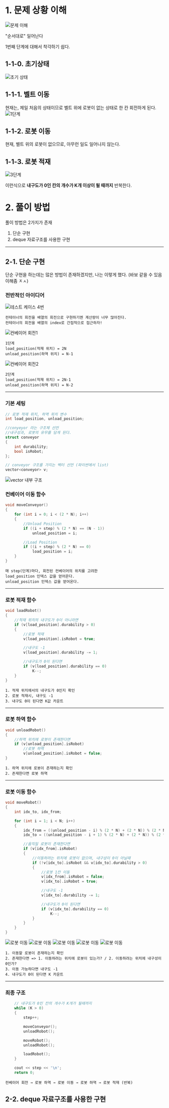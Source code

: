 
# 1. 문제 상황 이해
![문제 이해](image1.png)

"순서대로" 일어난다

1번째 단계에 대해서 착각하기 쉽다.

## 1-1-0. 초기상태
![초기 상태](image2.png)

## 1-1-1. 벨트 이동
현재는, 제일 처음의 상태이므로 벨트 위에 로봇이 없는 상태로 한 칸 회전하게 된다.
![1단계](image3.png)

## 1-1-2. 로봇 이동
현재, 벨트 위의 로봇이 없으므로, 아무런 일도 일어나지 않는다.

## 1-1-3. 로봇 적재
![3단계](image4.png)

이런식으로 **내구도가 0인 칸의 개수가 K개 이상이 될 때까지** 반복한다.

# 2. 풀이 방법
풀이 방법은 2가지가 존재

1. 단순 구현
2. deque 자료구조를 사용한 구현
---
## 2-1. 단순 구현
단순 구현을 하는데는 많은 방법이 존재하겠지만, 나는 이렇게 했다. (바보 같을 수 있음 이해좀 ㅈㅅ)

### 전반적인 아이디어
![테스트 케이스 4번](image5.png)
```
컨테이너의 회전을 배열의 회전으로 구현하기엔 계산량이 너무 많아진다.
컨테이너의 회전을 배열의 index로 간접적으로 접근하자!
```
![컨베이어 회전1](image6.png)
```
1단계
load_position(적재 위치) = 2N
unload_position(하역 위치) = N-1
```
![컨베이어 회전2](image7.png)
```
2단계
load_position(적재 위치) = 2N-1
unload_position(하역 위치) = N-2
```
---
### 기본 세팅
```cpp
// 로봇 적재 위치, 하역 위치 변수
int load_position, unload_position;

//conyeyor 라는 구조체 선언
//내구성과, 로봇의 유무를 담게 된다.
struct conveyor
{
    int durability;
    bool isRobot;
};

// conveyor 구조를 가지는 벡터 선언 (파이썬에서 list)
vector<conveyor> v;
```
![vector 내부 구조](image8.png)
### 컨베이어 이동 함수
```cpp
void moveConveyor()
{
    for (int i = 0; i < (2 * N); i++)
    {
        //Unload Position
        if ((i + step) % (2 * N) == (N - 1))
            unload_position = i;

        //Load Position
        if ((i + step) % (2 * N) == 0)
            load_position = i;
    }
}
```
```
매 step(단계)마다, 회전된 컨베이어의 위치를 고려한
load_position 인덱스 값을 얻어온다.
unload_position 인덱스 값을 얻어온다.
```
---
### 로봇 적재 함수
```cpp
void loadRobot()
{
    //적재 위치의 내구도가 0이 아니라면
    if (v[load_position].durability > 0)
    {
        //로봇 적재
        v[load_position].isRobot = true;

        //내구도 -1
        v[load_position].durability -= 1;

        //내구도가 0이 된다면
        if (v[load_position].durability == 0)
            K--;
    }
}
```
```
1. 적재 위치에서의 내구도가 0인지 확인
2. 로봇 적재시, 내구도 -1
3. 내구도 0이 된다면 K값 카운트
```
---
### 로봇 하역 함수
```cpp
void unloadRobot()
{
    //하역 위치에 로봇이 존재한다면
    if (v[unload_position].isRobot)
        //로봇 하역
        v[unload_position].isRobot = false;
}
```
```
1. 하역 위치에 로봇이 존재하는지 확인
2. 존재한다면 로봇 하역
```
---
### 로봇 이동 함수
```cpp
void moveRobot()
{
    int idx_to, idx_from;

    for (int i = 1; i < N; i++)
    {
        idx_from = ((unload_position - i) % (2 * N) + (2 * N)) % (2 * N);
        idx_to = ((unload_position - i + 1) % (2 * N) + (2 * N)) % (2 * N);

        //움직일 로봇이 존재한다면
        if (v[idx_from].isRobot)
        {
            //이동하려는 위치에 로봇이 없으며, 내구성이 0이 아닐때
            if (!v[idx_to].isRobot && v[idx_to].durability > 0)
            {
                //로봇 1칸 이동
                v[idx_from].isRobot = false;
                v[idx_to].isRobot = true;

                //내구도 -1
                v[idx_to].durability -= 1;

                //내구도가 0이 된다면
                if (v[idx_to].durability == 0)
                    K--;
            }
        }
    }
}
```
![로봇 이동](image9.png)
![로봇 이동](image10.png)
![로봇 이동](image11.png)
![로봇 이동](image12.png)
![로봇 이동](image13.png)
```
1. 이동할 로봇이 존재하는지 확인
2. 존재한다면 => 1. 이동하려는 위치에 로봇이 있는가? / 2. 이동하려는 위치에 내구성이 0인가?
3. 이동 가능하다면 내구도 -1
4. 내구도가 0이 된다면 K 카운트
```
---
### 최종 구조
```cpp
    // 내구도가 0인 칸의 개수가 K개가 될때까지
    while (K > 0)
    {    
        step++;

        moveConveyor();
        unloadRobot();

        moveRobot();
        unloadRobot();

        loadRobot();
    }

    cout << step << '\n';
    return 0;
```
```
컨베이어 회전 → 로봇 하역 → 로봇 이동 → 로봇 하역 → 로봇 적재 (반복)
```
## 2-2. deque 자료구조를 사용한 구현